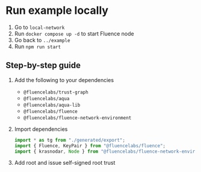# Run example locally
1. Go to `local-network` 
2. Run `docker compose up -d` to start Fluence node
3. Go back to `../example`
4. Run `npm run start`

## Step-by-step guide
1. Add the following to your dependencies
   - `@fluencelabs/trust-graph`
   - `@fluencelabs/aqua`
   - `@fluencelabs/aqua-lib`
   - `@fluencelabs/fluence`
   - `@fluencelabs/fluence-network-environment`

2. Import dependencies
   ```typescript
   import * as tg from "./generated/export";
   import { Fluence, KeyPair } from "@fluencelabs/fluence";
   import { krasnodar, Node } from "@fluencelabs/fluence-network-environment";
   ```
3. Add root and issue self-signed root trust